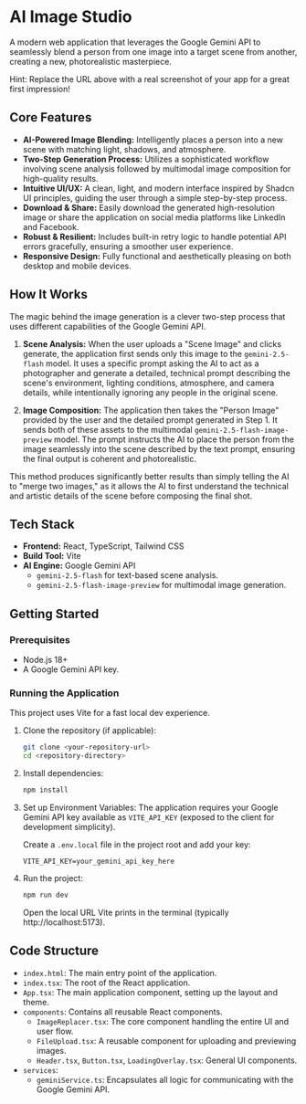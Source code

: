 # AI Image Studio

A modern web application that leverages the Google Gemini API to seamlessly blend a person from one image into a target scene from another, creating a new, photorealistic masterpiece.

Hint: Replace the URL above with a real screenshot of your app for a great first impression!

## Core Features

- **AI-Powered Image Blending:** Intelligently places a person into a new scene with matching light, shadows, and atmosphere.
- **Two-Step Generation Process:** Utilizes a sophisticated workflow involving scene analysis followed by multimodal image composition for high-quality results.
- **Intuitive UI/UX:** A clean, light, and modern interface inspired by Shadcn UI principles, guiding the user through a simple step-by-step process.
- **Download & Share:** Easily download the generated high-resolution image or share the application on social media platforms like LinkedIn and Facebook.
- **Robust & Resilient:** Includes built-in retry logic to handle potential API errors gracefully, ensuring a smoother user experience.
- **Responsive Design:** Fully functional and aesthetically pleasing on both desktop and mobile devices.

## How It Works

The magic behind the image generation is a clever two-step process that uses different capabilities of the Google Gemini API.

1. **Scene Analysis:**
   When the user uploads a "Scene Image" and clicks generate, the application first sends only this image to the `gemini-2.5-flash` model. It uses a specific prompt asking the AI to act as a photographer and generate a detailed, technical prompt describing the scene's environment, lighting conditions, atmosphere, and camera details, while intentionally ignoring any people in the original scene.

2. **Image Composition:**
   The application then takes the "Person Image" provided by the user and the detailed prompt generated in Step 1. It sends both of these assets to the multimodal `gemini-2.5-flash-image-preview` model. The prompt instructs the AI to place the person from the image seamlessly into the scene described by the text prompt, ensuring the final output is coherent and photorealistic.

This method produces significantly better results than simply telling the AI to "merge two images," as it allows the AI to first understand the technical and artistic details of the scene before composing the final shot.

## Tech Stack

- **Frontend:** React, TypeScript, Tailwind CSS
- **Build Tool:** Vite
- **AI Engine:** Google Gemini API
  - `gemini-2.5-flash` for text-based scene analysis.
  - `gemini-2.5-flash-image-preview` for multimodal image generation.

## Getting Started

### Prerequisites

- Node.js 18+
- A Google Gemini API key.

### Running the Application

This project uses Vite for a fast local dev experience.

1. Clone the repository (if applicable):
   ```bash
   git clone <your-repository-url>
   cd <repository-directory>
   ```

2. Install dependencies:
   ```bash
   npm install
   ```

3. Set up Environment Variables:
   The application requires your Google Gemini API key available as `VITE_API_KEY` (exposed to the client for development simplicity).

   Create a `.env.local` file in the project root and add your key:
   ```
   VITE_API_KEY=your_gemini_api_key_here
   ```

4. Run the project:
   ```bash
   npm run dev
   ```
   Open the local URL Vite prints in the terminal (typically http://localhost:5173).

## Code Structure

- `index.html`: The main entry point of the application.
- `index.tsx`: The root of the React application.
- `App.tsx`: The main application component, setting up the layout and theme.
- `components`: Contains all reusable React components.
  - `ImageReplacer.tsx`: The core component handling the entire UI and user flow.
  - `FileUpload.tsx`: A reusable component for uploading and previewing images.
  - `Header.tsx`, `Button.tsx`, `LoadingOverlay.tsx`: General UI components.
- `services`:
  - `geminiService.ts`: Encapsulates all logic for communicating with the Google Gemini API.
